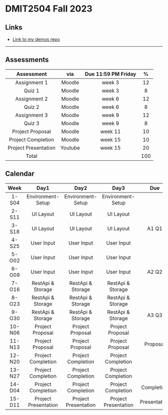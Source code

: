# DMIT2504 Fall 2023

## Links

- [Link to my demos repo](https://github.com/RobbinLawFlutter/flutter-demos-1-ui-layout.git)

---

## Assessments

|Assessment|via|Due 11:59 PM Friday|%|
|:-:|:-:|:-:|:-:|
| Assignment 1 | Moodle | week 3  | 12 |
| Quiz 1 | Moodle | week 3  | 8 |
| Assignment 2 | Moodle | week 6 | 12 |
| Quiz 2 | Moodle | week 6 | 8 |
| Assignment 3 | Moodle | week 9  | 12 |
| Quiz 3 | Moodle | week 9  | 8 |
| Project Proposal| Moodle | week 11 | 10|
| Project Completion| Moodle | week 15 | 10|
| Project Presentation| Youtube | week 15 | 20|
|Total|||100|

## Calendar

|Week|Day1|Day2|Day3|Due|
|:-:|:-:|:-:|:-:|:-:|
|1-S04|Environment-Setup|Environment-Setup|Environment-Setup||
|2-S11|UI Layout|UI Layout|UI Layout||
|3-S18|UI Layout|UI Layout|UI Layout|A1 Q1|
|4-S25|User Input|User Input|User Input||
|5-O02|User Input|User Input|User Input||
|6-O09|User Input|User Input|User Input|A2 Q2|
|7-O16|RestApi & Storage|RestApi & Storage|RestApi & Storage||
|8-O23|RestApi & Storage|RestApi & Storage|RestApi & Storage||
|9-O30|RestApi & Storage|RestApi & Storage|RestApi & Storage|A3 Q3|
|10-N06|Project Proposal|Project Proposal|Project Proposal||
|11-N13|Project Proposal|Project Proposal|Project Proposal|Proposal|
|12-N20|Project Completion|Project Completion|Project Completion||
|13-N27|Project Completion|Project Completion|Project Completion||
|14-D04|Project Completion|Project Completion|Project Completion|Completion|
|15-D11|Project Presentation|Project Presentation|Project Presentation|Presentation|
